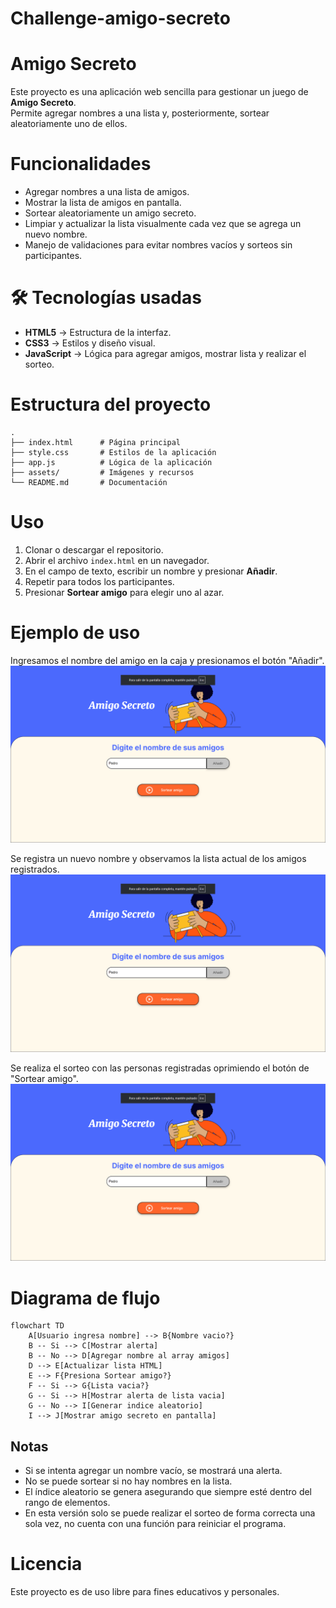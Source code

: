 # Challenge-amigo-secreto

#  Amigo Secreto

Este proyecto es una aplicación web sencilla para gestionar un juego de **Amigo Secreto**.  
Permite agregar nombres a una lista y, posteriormente, sortear aleatoriamente uno de ellos.

# Funcionalidades

- Agregar nombres a una lista de amigos.
- Mostrar la lista de amigos en pantalla.
- Sortear aleatoriamente un amigo secreto.
- Limpiar y actualizar la lista visualmente cada vez que se agrega un nuevo nombre.
- Manejo de validaciones para evitar nombres vacíos y sorteos sin participantes.

# 🛠 Tecnologías usadas

- **HTML5** → Estructura de la interfaz.
- **CSS3** → Estilos y diseño visual.
- **JavaScript** → Lógica para agregar amigos, mostrar lista y realizar el sorteo.

# Estructura del proyecto

```
.
├── index.html      # Página principal
├── style.css       # Estilos de la aplicación
├── app.js          # Lógica de la aplicación
├── assets/         # Imágenes y recursos
└── README.md       # Documentación
```

# Uso

1. Clonar o descargar el repositorio.
2. Abrir el archivo `index.html` en un navegador.
3. En el campo de texto, escribir un nombre y presionar **Añadir**.
4. Repetir para todos los participantes.
5. Presionar **Sortear amigo** para elegir uno al azar.

#  Ejemplo de uso

Ingresamos el nombre del amigo en la caja y presionamos el botón "Añadir".
![Captura de ejemplo 1](paso1.png)

Se registra un nuevo nombre y observamos la lista actual de los amigos registrados.
![Captura de ejemplo 2](paso1.png)


Se realiza el sorteo con las personas registradas oprimiendo el botón de "Sortear amigo".
![Captura de ejemplo 3](paso1.png)

# Diagrama de flujo

```mermaid
flowchart TD
    A[Usuario ingresa nombre] --> B{Nombre vacio?}
    B -- Si --> C[Mostrar alerta]
    B -- No --> D[Agregar nombre al array amigos]
    D --> E[Actualizar lista HTML]
    E --> F{Presiona Sortear amigo?}
    F -- Si --> G{Lista vacia?}
    G -- Si --> H[Mostrar alerta de lista vacia]
    G -- No --> I[Generar indice aleatorio]
    I --> J[Mostrar amigo secreto en pantalla]
```
## Notas

- Si se intenta agregar un nombre vacío, se mostrará una alerta.
- No se puede sortear si no hay nombres en la lista.
- El índice aleatorio se genera asegurando que siempre esté dentro del rango de elementos.
- En esta versión solo se puede realizar el sorteo de forma correcta una sola vez, no cuenta con una función para reiniciar el programa.

# Licencia

Este proyecto es de uso libre para fines educativos y personales.
